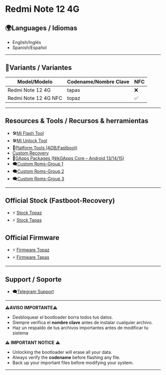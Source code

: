 # Redmi Note 12 4G

## 🌍Languages / Idiomas
- English/Inglés
- Spanish/Español

---
## 📱Variants / Variantes

| Model/Modelo           | Codename/Nombre Clave | NFC |
|------------------------|----------|-----|
| Redmi Note 12 4G       |   tapas  |  ❌  |
| Redmi Note 12 4G NFC   |   topaz  |  ✅  |

---

## Resources & Tools / Recursos & herramientas

- 🛠️[Mi Flash Tool](https://xiaomiflashtool.com)
- 🛠️[Mi Unlock Tool](https://en.miui.com/unlock/download_en.html)
- 📁[Platform Tools (ADB/Fastboot)](https://developer.android.com/studio/releases/platform-tools)
- [Custom Recovery](https://github.com/CapuchinoStudio/Redmi-Note-12-4G/releases/tag/Recovery)
- 🧩[GApps Packages (NikGApps Core – Android 13/14/15)](https://github.com/CapuchinoStudio/Redmi-Note-12-4G/releases/tag/Gapps)
- 🗨️[Custom Roms-Group 1](https://t.me/RedmiNote124GNFC)
- 🗨️[Custom Roms-Group 2](https://t.me/RedmiNote12Indonesia_ch)
- 🗨️[Custom Roms-Group 3](https://t.me/RN124GTAPAS)

  
---

##  Official Stock (Fastboot-Recovery)
- ⚡ [Stock Topaz](https://mifirm.net/model/topaz.ttt#global)
- ⚡ [Stock Tapas](https://mifirm.net/model/tapas.ttt#global)

  
## Official Firmware
- ⚡ [Firmware Topaz](https://xmfirmwareupdater.com/archive/firmware/topaz/)
- ⚡ [Firmware Tapas](https://xmfirmwareupdater.com/archive/firmware/tapas/)

---

## Support / Soporte
- 🗨️[Telegram Support](https://t.me/RedmiNote124GNFC)
  
---

⚠️**AVISO IMPORTANTE**⚠️
- Desbloquear el bootloader borra todos tus datos.
- Siempre verifica el **nombre clave** antes de instalar cualquier archivo.
- Haz un respaldo de tus archivos importantes antes de modificar tu sistema

⚠️ **IMPORTANT NOTICE** ⚠️

- Unlocking the bootloader will erase all your data.
- Always verify the **codename** before flashing any file.
- Back up your important files before modifying your system.

---



